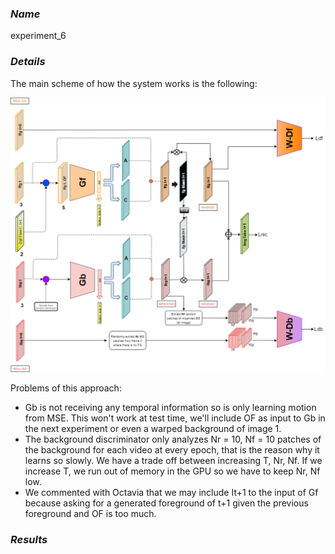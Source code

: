 ### **_Name_** 
experiment_6

### **_Details_**
The main scheme of how the system works is the following:

![GitHub Logo](/experiments/imgs/experiment_06/main_scheme_full.png)

Problems of this approach:
 - Gb is not receiving any temporal information so is only learning motion from MSE. This won't work at test time, we'll include OF as input to Gb in the next experiment or even a warped background of image 1.  
 - The background discriminator only analyzes Nr = 10, Nf = 10 patches of the background for each video at every epoch, that is the reason why it learns so slowly. We have a trade off between increasing T, Nr, Nf. If we increase T, we run out of memory in the GPU so we have to keep Nr, Nf low.
 - We commented with Octavia that we may include It+1 to the input of Gf because asking for a generated foreground of t+1 given the previous foreground and OF is too much.

 ### **_Results_**

 